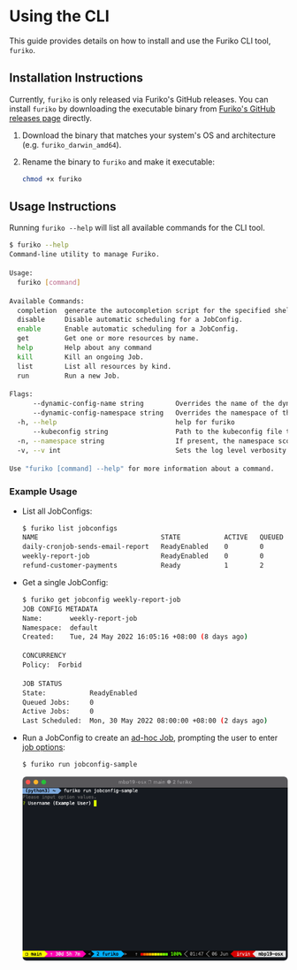 # Using the CLI

This guide provides details on how to install and use the Furiko CLI tool, `furiko`.

## Installation Instructions

Currently, `furiko` is only released via Furiko's GitHub releases. You can install `furiko` by downloading the executable binary from [Furiko's GitHub releases page](https://github.com/furiko-io/furiko/releases) directly.

1. Download the binary that matches your system's OS and architecture (e.g. `furiko_darwin_amd64`).
2. Rename the binary to `furiko` and make it executable:

   ```sh
   chmod +x furiko
   ```

## Usage Instructions

Running `furiko --help` will list all available commands for the CLI tool.

```sh
$ furiko --help
Command-line utility to manage Furiko.

Usage:
  furiko [command]

Available Commands:
  completion  generate the autocompletion script for the specified shell
  disable     Disable automatic scheduling for a JobConfig.
  enable      Enable automatic scheduling for a JobConfig.
  get         Get one or more resources by name.
  help        Help about any command
  kill        Kill an ongoing Job.
  list        List all resources by kind.
  run         Run a new Job.

Flags:
      --dynamic-config-name string        Overrides the name of the dynamic cluster config. (default "execution-dynamic-config")
      --dynamic-config-namespace string   Overrides the namespace of the dynamic cluster config. (default "furiko-system")
  -h, --help                              help for furiko
      --kubeconfig string                 Path to the kubeconfig file to use for CLI requests.
  -n, --namespace string                  If present, the namespace scope for this CLI request.
  -v, --v int                             Sets the log level verbosity.

Use "furiko [command] --help" for more information about a command.
```

### Example Usage

- List all JobConfigs:

  ```sh
  $ furiko list jobconfigs
  NAME                               STATE           ACTIVE   QUEUED   CRON SCHEDULE   LAST SCHEDULED
  daily-cronjob-sends-email-report   ReadyEnabled    0        0        15 8 * * *      8h
  weekly-report-job                  ReadyEnabled    0        0        0 8 * * MON     2d
  refund-customer-payments           Ready           1        2
  ```

- Get a single JobConfig:

  ```sh
  $ furiko get jobconfig weekly-report-job
  JOB CONFIG METADATA
  Name:       weekly-report-job
  Namespace:  default
  Created:    Tue, 24 May 2022 16:05:16 +08:00 (8 days ago)

  CONCURRENCY
  Policy:  Forbid

  JOB STATUS
  State:           ReadyEnabled
  Queued Jobs:     0
  Active Jobs:     0
  Last Scheduled:  Mon, 30 May 2022 08:00:00 +08:00 (2 days ago)
  ```

- Run a JobConfig to create an [ad-hoc Job](../execution/job/adhoc-execution.md), prompting the user to enter [job options](../execution/jobconfig/job-options.md):

  ```sh
  $ furiko run jobconfig-sample
  ```

  ![Example of `furiko run` in action](../execution/job/img/furiko-run.png)
